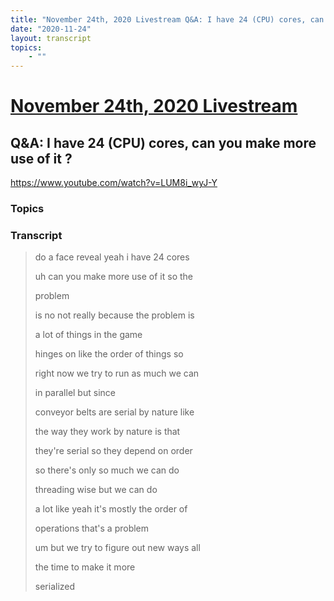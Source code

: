 ```yaml
---
title: "November 24th, 2020 Livestream Q&A: I have 24 (CPU) cores, can you make more use of it ?"
date: "2020-11-24"
layout: transcript
topics:
    - ""
---
```

# [November 24th, 2020 Livestream](../2020-11-24.md)
## Q&A: I have 24 (CPU) cores, can you make more use of it ?
https://www.youtube.com/watch?v=LUM8i_wyJ-Y

### Topics


### Transcript

> do a face reveal yeah i have 24 cores
>
> uh can you make more use of it so the
>
> problem
>
> is no not really because the problem is
>
> a lot of things in the game
>
> hinges on like the order of things so
>
> right now we try to run as much we can
>
> in parallel but since
>
> conveyor belts are serial by nature like
>
> the way they work by nature is that
>
> they're serial so they depend on order
>
> so there's only so much we can do
>
> threading wise but we can do
>
> a lot like yeah it's mostly the order of
>
> operations that's a problem
>
> um but we try to figure out new ways all
>
> the time to make it more
>
> serialized
>
